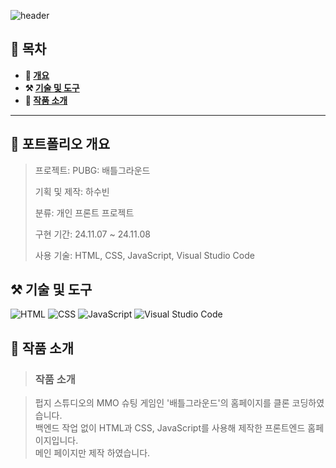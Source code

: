 ![header](https://capsule-render.vercel.app/api?type=waving&color=gradient&customColorList=0&height=200&section=header&text=PUBG:%20배틀그라운드&fontSize=70)

## **📖 목차**

<b>
  
- 📝 [개요](#-포트폴리오-개요)
- ⚒️ [기술 및 도구](#%EF%B8%8F-기술-및-도구)
- 📃 [작품 소개](#-작품-소개)
</b>

---

## **📝 포트폴리오 개요**

> 프로젝트: PUBG: 배틀그라운드
>  
> 기획 및 제작: 하수빈
>
> 분류: 개인 프론트 프로젝트
>
> 구현 기간: 24.11.07 ~ 24.11.08
>
> 사용 기술: HTML, CSS, JavaScript, Visual Studio Code


## **⚒️ 기술 및 도구**
![HTML](https://img.shields.io/badge/html5-%23E34F26.svg?&style=for-the-badge&logo=html5&logoColor=white) ![CSS](https://img.shields.io/badge/CSS3-1572B6?style=for-the-badge&logo=css3&logoColor=white) ![JavaScript](https://img.shields.io/badge/JavaScript-F7DF1E?style=for-the-badge&logo=JavaScript&logoColor=white) ![Visual Studio Code](https://img.shields.io/badge/Visual_Studio_Code-0078D4?style=for-the-badge&logo=visual%20studio%20code&logoColor=white)
## **📃 작품 소개**
> ### 작품 소개

> 펍지 스튜디오의 MMO 슈팅 게임인 '배틀그라운드'의 홈페이지를 클론 코딩하였습니다.<br>
> 백엔드 작업 없이 HTML과 CSS, JavaScript를 사용해 제작한 프론트엔드 홈페이지입니다.<br>
> 메인 페이지만 제작 하였습니다.
